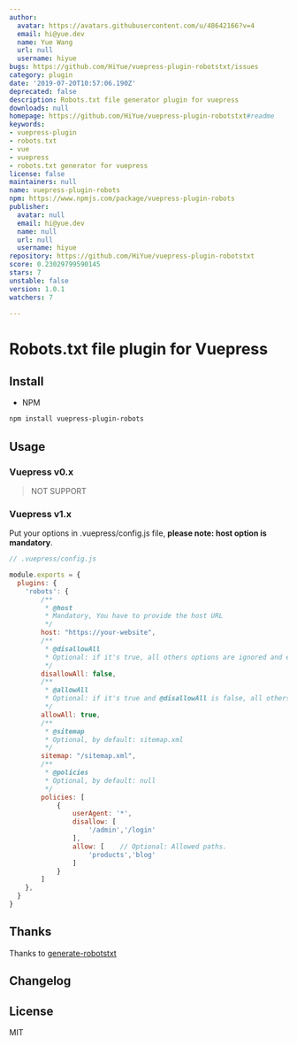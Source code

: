 ```yaml
---
author:
  avatar: https://avatars.githubusercontent.com/u/48642166?v=4
  email: hi@yue.dev
  name: Yue Wang
  url: null
  username: hiyue
bugs: https://github.com/HiYue/vuepress-plugin-robotstxt/issues
category: plugin
date: '2019-07-20T10:57:06.190Z'
deprecated: false
description: Robots.txt file generator plugin for vuepress
downloads: null
homepage: https://github.com/HiYue/vuepress-plugin-robotstxt#readme
keywords:
- vuepress-plugin
- robots.txt
- vue
- vuepress
- robots.txt generator for vuepress
license: false
maintainers: null
name: vuepress-plugin-robots
npm: https://www.npmjs.com/package/vuepress-plugin-robots
publisher:
  avatar: null
  email: hi@yue.dev
  name: null
  url: null
  username: hiyue
repository: https://github.com/HiYue/vuepress-plugin-robotstxt
score: 0.23029799590145
stars: 7
unstable: false
version: 1.0.1
watchers: 7

---
```


# Robots.txt file plugin for Vuepress

## Install
* NPM
```bash
npm install vuepress-plugin-robots
```

## Usage
### Vuepress v0.x
> NOT SUPPORT

### Vuepress v1.x

Put your options in .vuepress/config.js file, **please note: host option is mandatory**.

```javascript
// .vuepress/config.js

module.exports = {
  plugins: {
    'robots': {
        /**
         * @host
         * Mandatory, You have to provide the host URL
         */   
        host: "https://your-website",
        /**
         * @disallowAll
         * Optional: if it's true, all others options are ignored and exclude all robots from the entire server
         */
        disallowAll: false,
        /**
         * @allowAll
         * Optional: if it's true and @disallowAll is false, all others options are ignored and allow all robots complete access
         */
        allowAll: true,      
        /**
         * @sitemap
         * Optional, by default: sitemap.xml
         */ 
        sitemap: "/sitemap.xml",
        /**
         * @policies
         * Optional, by default: null
         */ 
        policies: [
            {
                userAgent: '*',
                disallow: [
                    '/admin','/login'
                ],
                allow: [    // Optional: Allowed paths. 
                    'products','blog'
                ]
            }
        ]
    },
  }
}
```

## Thanks
Thanks to [generate-robotstxt](https://github.com/itgalaxy/generate-robotstxt)

## Changelog

## License
MIT